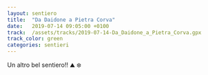 ```yaml
---
layout: sentiero
title:  "Da Daidone a Pietra Corva"
date:   2019-07-14 09:05:00 +0100
track:  /assets/tracks/2019-07-14-Da_Daidone_a_Pietra_Corva.gpx
track_color: green
categories: sentieri
---
```


Un altro bel sentiero!! :mountain: :snowflake: